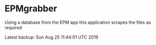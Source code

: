 # EPMgrabber
Using a database from the EPM app this application scrapes the files as required


Latest backup: Sun Aug 25 11:44:01 UTC 2019
